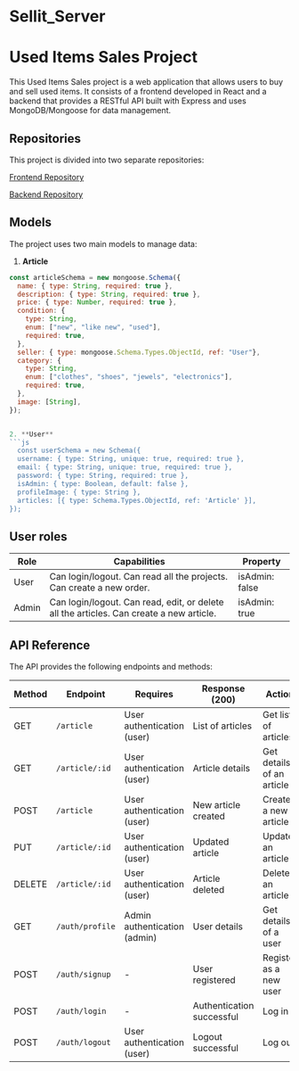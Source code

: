 # Sellit_Server

# Used Items Sales Project

This Used Items Sales project is a web application that allows users to buy and sell used items. It consists of a frontend developed in React and a backend that provides a RESTful API built with Express and uses MongoDB/Mongoose for data management.

## Repositories

This project is divided into two separate repositories:

[Frontend Repository](https://github.com/JulianCasillasP/Sellit_Client)

[Backend Repository](https://github.com/JulianCasillasP/Sellit_Server)

## Models

The project uses two main models to manage data:

1. **Article**
```js
const articleSchema = new mongoose.Schema({
  name: { type: String, required: true },
  description: { type: String, required: true },
  price: { type: Number, required: true },
  condition: {
    type: String,
    enum: ["new", "like new", "used"],
    required: true,
  },
  seller: { type: mongoose.Schema.Types.ObjectId, ref: "User"},
  category: {
    type: String,
    enum: ["clothes", "shoes", "jewels", "electronics"],
    required: true,
  },
  image: [String],
});


2. **User**
```js
  const userSchema = new Schema({
  username: { type: String, unique: true, required: true },
  email: { type: String, unique: true, required: true },
  password: { type: String, required: true },
  isAdmin: { type: Boolean, default: false },
  profileImage: { type: String }, 
  articles: [{ type: Schema.Types.ObjectId, ref: 'Article' }],
});
```

## User roles

| Role  | Capabilities                                           | Property        |
|-------|-------------------------------------------------------|-----------------|
| User  | Can login/logout. Can read all the projects. Can create a new order. | isAdmin: false |
| Admin | Can login/logout. Can read, edit, or delete all the articles. Can create a new article. | isAdmin: true  |

## API Reference

The API provides the following endpoints and methods:

| Method | Endpoint                 | Requires                         | Response (200)          | Action                      |
|--------|--------------------------|----------------------------------|--------------------------|-----------------------------|
| GET    | `/article`              | User authentication (user)        | List of articles         | Get list of articles        |
| GET    | `/article/:id`          | User authentication (user)        | Article details          | Get details of an article   |
| POST   | `/article`              | User authentication (user)        | New article created      | Create a new article        |
| PUT    | `/article/:id`          | User authentication (user)        | Updated article          | Update an article           |
| DELETE | `/article/:id`          | User authentication (user)        | Article deleted          | Delete an article           |
| GET    | `/auth/profile`             | Admin authentication (admin)      | User details             | Get details of a user       |
| POST   | `/auth/signup`          | -                                | User registered          | Register as a new user      |
| POST   | `/auth/login`           | -                                | Authentication successful | Log in                      |
| POST   | `/auth/logout`          | User authentication (user)        | Logout successful        | Log out                     |

